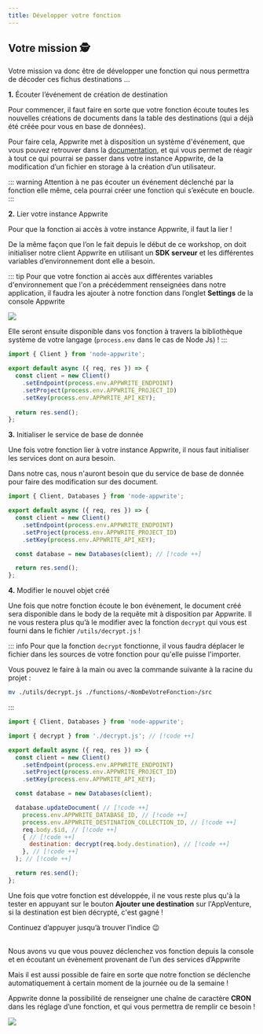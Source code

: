 ```yaml
---
title: Développer votre fonction
---
```


<Hero
    title="Développons notre fonction"
    image="/assets/workshop/functions/develop.jpg"
    description="Notre fonction existe, elle est la, mais pour l'instant on ne peux pas dire qu'elle est très utile. Je suis sur que l’on peut faire en sorte qu'elle nous aide à régler notre problème de destination, pour aller chercher un indice qui nous mènera au trésor !"
/>

## Votre mission 🕵️

Votre mission va donc être de développer une fonction qui nous permettra de décoder ces fichus destinations ...

**1.** Écouter l’événement de création de destination

Pour commencer, il faut faire en sorte que votre fonction écoute toutes les nouvelles créations de documents dans la table des destinations (qui a déjà été créée pour vous en base de données).

Pour faire cela, Appwrite met à disposition un système d'événement, que vous pouvez retrouver dans la [documentation](https://appwrite.io/docs/advanced/platform/events#authentication-events), et qui vous permet de réagir à tout ce qui pourrai se passer dans votre instance Appwrite, de la modification d’un fichier en storage à la création d’un utilisateur.

::: warning
Attention à ne pas écouter un événement déclenché par la fonction elle même, cela pourrai créer une fonction qui s’exécute en boucle.
:::

**2.** Lier votre instance Appwrite

Pour que la fonction ai accès à votre instance Appwrite, il faut la lier !

De la même façon que l’on le fait depuis le début de ce workshop, on doit initialiser notre client Appwrite en utilisant un **SDK serveur** et les différentes variables d’environnement dont elle a besoin.

::: tip
Pour que votre fonction ai accès aux différentes variables d'environnement que l'on a précédemment renseignées dans notre application, il faudra les ajouter à notre fonction dans l’onglet **Settings** de la console Appwrite

<Image src="/assets/workshop/functions/envVariable.png" imageAlt="Réglage des variable d’environnement dans la console Appwrite" withoutShadow />

Elle seront ensuite disponible dans vos fonction à travers la bibliothèque système de votre langage (`process.env` dans le cas de Node Js) !
:::

<Solution>

```js
import { Client } from 'node-appwrite';

export default async ({ req, res }) => {
  const client = new Client() 
    .setEndpoint(process.env.APPWRITE_ENDPOINT) 
    .setProject(process.env.APPWRITE_PROJECT_ID) 
    .setKey(process.env.APPWRITE_API_KEY);  
 
  return res.send(); 
};
```

</Solution>

**3.** Initialiser le service de base de donnée

Une fois votre fonction lier à votre instance Appwrite, il nous faut initialiser les services dont on aura besoin.

Dans notre cas, nous n'auront besoin que du service de base de donnée pour faire des modification sur des document.

<Solution>

```js
import { Client, Databases } from 'node-appwrite';

export default async ({ req, res }) => {
  const client = new Client()
    .setEndpoint(process.env.APPWRITE_ENDPOINT)
    .setProject(process.env.APPWRITE_PROJECT_ID)
    .setKey(process.env.APPWRITE_API_KEY);

  const database = new Databases(client); // [!code ++]

  return res.send();
};
```

</Solution>

**4.** Modifier le nouvel objet créé

Une fois que notre fonction écoute le bon événement, le document créé sera disponible dans le body de la requête mit à disposition par Appwrite. Il ne vous restera plus qu’à le modifier avec la fonction `decrypt` qui vous est fourni dans le fichier `/utils/decrypt.js` !

::: info
Pour que la fonction `decrypt` fonctionne, il vous faudra déplacer le fichier dans les sources de votre fonction pour qu'elle puisse l'importer.

Vous pouvez le faire à la main ou avec la commande suivante à la racine du projet :

```bash
mv ./utils/decrypt.js ./functions/<NomDeVotreFonction>/src
```

:::

<Solution>

```js
import { Client, Databases } from 'node-appwrite';

import { decrypt } from './decrypt.js'; // [!code ++]

export default async ({ req, res }) => {
  const client = new Client()
    .setEndpoint(process.env.APPWRITE_ENDPOINT)
    .setProject(process.env.APPWRITE_PROJECT_ID)
    .setKey(process.env.APPWRITE_API_KEY);

  const database = new Databases(client);

  database.updateDocument( // [!code ++]
    process.env.APPWRITE_DATABASE_ID, // [!code ++]
    process.env.APPWRITE_DESTINATION_COLLECTION_ID, // [!code ++]
    req.body.$id, // [!code ++]
    { // [!code ++]
      destination: decrypt(req.body.destination), // [!code ++]
    }, // [!code ++]
  ); // [!code ++]

  return res.send();
};
```

</Solution>

Une fois que votre fonction est développée, il ne vous reste plus qu'à la tester en appuyant sur le bouton **Ajouter une destination** sur l'AppVenture, si la destination est bien décrypté, c'est gagné !

Continuez d’appuyer jusqu’à trouver l’indice 😉

<InfoBonus title="Déclencher ses fonctions à interval régulier">
<br />
Nous avons vu que vous pouvez déclenchez vos fonction depuis la console et en écoutant un évènement provenant de l’un des services d’Appwrite

Mais il est aussi possible de faire en sorte que notre fonction se déclenche automatiquement à certain moment de la journée ou de la semaine !

Appwrite donne la possibilité de renseigner une chaîne de caractère **CRON** dans les réglage d’une fonction, et qui vous permettra de remplir ce besoin !

<Image src="/assets/workshop/functions/cron.png" imageAlt="Réglage de l’execution des fonction par CRON" />
</InfoBonus>
